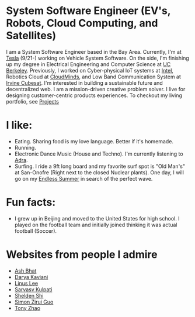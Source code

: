 # System Software Engineer (EV's, Robots, Cloud Computing, and Satellites)

I am a System Software Engineer based in the Bay Area. Currently, I'm at [Tesla](https://www.tesla.com/) (9/21-) working on Vehicle System Software. On the side, I'm finishing up my degree in Electrical Engineering and Computer Science at [UC Berkeley](https://www.berkeley.edu/). Previously, I worked on Cyber-physical IoT systems at [Intel](https://www.intel.com/), Robotics Cloud at [CloudMinds](https://www.linkedin.com/company/cloudminds-technologies/), and Low Band Communication System at [Irvine Cubesat](https://www.irvinecubesat.org/). I'm interested in building a sustainable future and decentralized web. I am a mission-driven creative problem solver. I live for designing customer-centric products experiences. To checkout my living portfolio, see [Projects](/projects)

# I like:
- Eating. Sharing food is my love language. Better if it's homemade.
- Running. 
- Electronic Dance Music (House and Techno). I'm currently listening to [Adra](https://adra.bandcamp.com/album/fear-is-the-mind-killer).
- Surfing. I ride a 9ft long board and my favorite surf spot is "Old Man's" at San-Onofre (Right next to the closed Nuclear plants). One day, I will go on my [Endless Summer](https://www.imdb.com/title/tt0060371/) in search of the perfect wave. 
# Fun facts:
- I grew up in Beijing and moved to the United States for high school. I played on the football team and initially joined thinking it was actual football (Soccer).
# Websites from people I admire
- [Ash Bhat](https://ashbhat.com/)
- [Darya Kaviani](https://daryakaviani.com/)
- [Linus Lee](https://thesephist.com/)
- [Sarvasv Kulpati](https://sarvasvkulpati.com/)
- [Shelden Shi](https://www.shelden.tech/)
- [Simon Zirui Guo](https://simonguo.tech/)
- [Tony Zhao](https://tonyzhaozh.github.io/)
